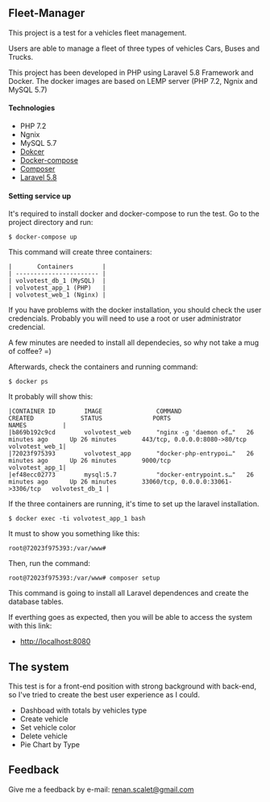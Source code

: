 
## Fleet-Manager
This project is a test for a vehicles fleet management. 
 
Users are able to manage a fleet of three types of vehicles Cars, Buses and Trucks.

This project has been developed in PHP using Laravel 5.8 Framework and Docker.
The docker images are based on LEMP server (PHP 7.2, Ngnix and MySQL 5.7)

#### Technologies
- PHP 7.2
- Ngnix
- MySQL 5.7
- [Dokcer](https://docs.docker.com/get-started/ "Dokcer")
- [Docker-compose](https://docs.docker.com/compose/gettingstarted/ "Docker-compose")
- [Composer](https://getcomposer.org/doc/00-intro.md "Composer")
- [Laravel 5.8](https://laravel.com/docs/5.8/installation "Laravel")

#### Setting service up
It's required to install docker and docker-compose to run the test. Go to the project directory and run:  

`$ docker-compose up`

This command will create three containers:

    |       Containers        | 
    | ----------------------- | 
    | volvotest_db_1 (MySQL)  | 
    | volvotest_app_1 (PHP)   | 
    | volvotest_web_1 (Nginx) |
    
If you have problems with the docker installation, you should check the user credencials. Probably you will need to use a root or user administrator credencial.
    
A few minutes are needed to install all dependecies, so why not take a mug of coffee? =)

Afterwards, check the containers and running command:
 
`$ docker ps`

It probably will show this:

    |CONTAINER ID        IMAGE               COMMAND                  CREATED             STATUS              PORTS                                NAMES          |
    |b869b192c9cd        volvotest_web       "nginx -g 'daemon of…"   26 minutes ago      Up 26 minutes       443/tcp, 0.0.0.0:8080->80/tcp        volvotest_web_1|
    |72023f975393        volvotest_app       "docker-php-entrypoi…"   26 minutes ago      Up 26 minutes       9000/tcp                             volvotest_app_1|
    |ef48ecc02773        mysql:5.7           "docker-entrypoint.s…"   26 minutes ago      Up 26 minutes       33060/tcp, 0.0.0.0:33061->3306/tcp   volvotest_db_1 |


If the three containers are running, it's time to set up the laravel installation. 

`$ docker exec -ti volvotest_app_1 bash`

It must to show you something like this:

`root@72023f975393:/var/www#`

Then, run the command:

`root@72023f975393:/var/www# composer setup`

This command is going to install all Laravel dependences and create the database tables.

If everthing goes as expected, then you will be able to access the system with this link:
- [http://localhost:8080](http://localhost:8080 "Localhost:8080")


## The system

This test is for a front-end position with strong background with back-end, so I've tried to
create the best user experience as I could.   

- Dashboad with totals by vehicles type
- Create vehicle
- Set vehicle color
- Delete vehicle
- Pie Chart by Type 


## Feedback
Give me a feedback by e-mail: renan.scalet@gmail.com
